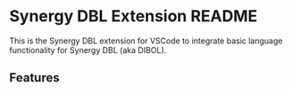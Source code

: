 # Synergy DBL Extension README

This is the Synergy DBL extension for VSCode to integrate basic language functionality for Synergy DBL (aka DIBOL).

## Features



